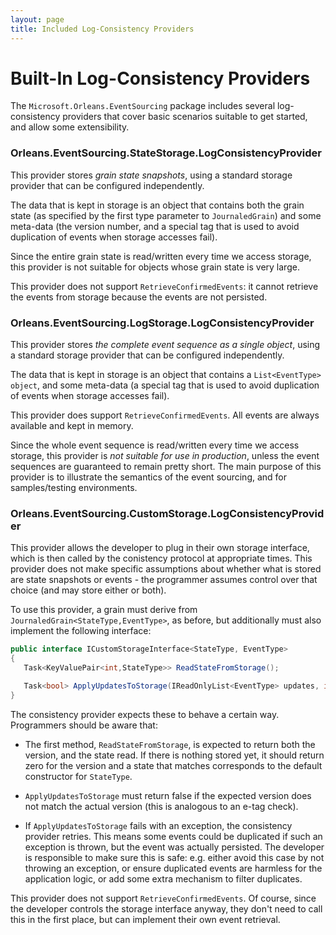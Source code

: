 ```yaml
---
layout: page
title: Included Log-Consistency Providers
---
```


# Built-In Log-Consistency Providers

The `Microsoft.Orleans.EventSourcing` package includes several log-consistency providers that cover basic scenarios suitable to get started, and allow some extensibility.


### Orleans.EventSourcing.**StateStorage**.LogConsistencyProvider

This provider stores *grain state snapshots*, using a standard storage provider that can be configured independently. 

The data that is kept in storage is an object that contains both the grain state (as specified by the first type parameter to `JournaledGrain`) and some meta-data (the version number, and a special tag that is used to avoid duplication of events when storage accesses fail).

Since the entire grain state is read/written every time we access storage, this provider is not suitable for objects whose grain state is very large.

This provider does not support `RetrieveConfirmedEvents`: it cannot retrieve the events from storage because the events are not persisted.

### Orleans.EventSourcing.**LogStorage**.LogConsistencyProvider

This provider stores *the complete event sequence as a single object*, using a standard storage provider that can be configured independently.

The data that is kept in storage is an object that contains a `List<EventType> object`, and some meta-data (a special tag that is used to avoid duplication of events when storage accesses fail).

This provider does support `RetrieveConfirmedEvents`. All events are always available and kept in memory.

Since the whole event sequence is read/written every time we access storage, this provider is _not suitable for use in production_, unless the event sequences are guaranteed to remain pretty short. The main purpose of this provider is to illustrate the semantics of the event sourcing, and for samples/testing environments.

### Orleans.EventSourcing.**CustomStorage**.LogConsistencyProvider

This provider allows the developer to plug in their own storage interface, which is then called by the conistency protocol at appropriate times. This provider does not make specific assumptions about whether what is stored are state snapshots or events - the programmer assumes control over that choice (and may store either or both).

To use this provider, a grain must derive from `JournaledGrain<StateType,EventType>`, as before, but additionally must also implement the following interface:

```csharp
public interface ICustomStorageInterface<StateType, EventType>
{
   Task<KeyValuePair<int,StateType>> ReadStateFromStorage();

   Task<bool> ApplyUpdatesToStorage(IReadOnlyList<EventType> updates, int expectedversion);
}
```
The consistency provider expects these to behave a certain way. Programmers should be aware that:

* The first method, `ReadStateFromStorage`, is expected to return both the version, and the state read. If there is nothing stored yet, it should return zero for the version and a state that matches corresponds to the default constructor for `StateType`.

* `ApplyUpdatesToStorage` must return false if the expected version does not match the actual version (this is analogous to an e-tag check). 

* If `ApplyUpdatesToStorage` fails with an exception, the consistency provider retries. This means some events could be duplicated if such an exception is thrown, but the event was actually persisted. The developer is responsible to make sure this is safe: e.g. either avoid this case by not throwing an exception, or ensure duplicated events are harmless for the application logic, or add some extra mechanism to filter duplicates.  

This provider does not support `RetrieveConfirmedEvents`. Of course, since the developer controls the storage interface anyway, they don't need to call this in the first place, but can implement their own event retrieval.

